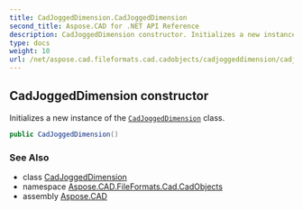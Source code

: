 ```yaml
---
title: CadJoggedDimension.CadJoggedDimension
second_title: Aspose.CAD for .NET API Reference
description: CadJoggedDimension constructor. Initializes a new instance of the CadJoggedDimension class
type: docs
weight: 10
url: /net/aspose.cad.fileformats.cad.cadobjects/cadjoggeddimension/cadjoggeddimension/
---
```

## CadJoggedDimension constructor

Initializes a new instance of the [`CadJoggedDimension`](../) class.

```csharp
public CadJoggedDimension()
```

### See Also

* class [CadJoggedDimension](../)
* namespace [Aspose.CAD.FileFormats.Cad.CadObjects](../../cadjoggeddimension/)
* assembly [Aspose.CAD](../../../)


